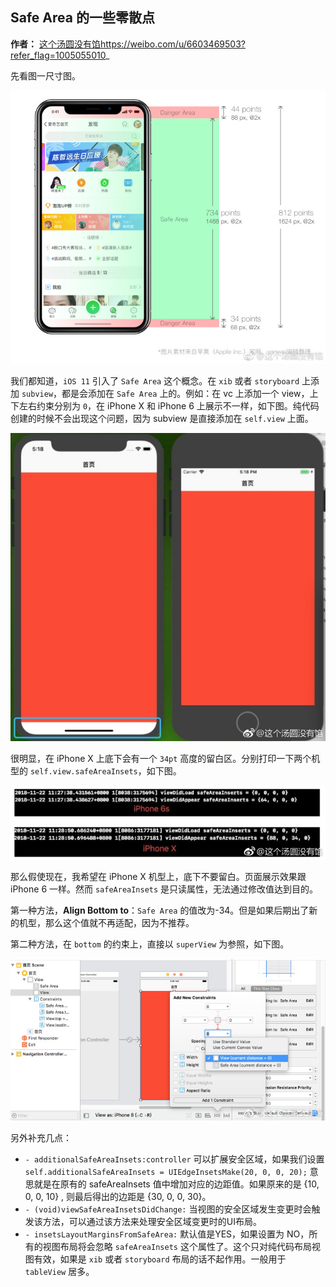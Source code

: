 ## Safe Area 的一些零散点

**作者：** [这个汤圆没有馅]()https://weibo.com/u/6603469503?refer_flag=1005055010_

先看图一尺寸图。

![](./1.jpg)

我们都知道，`iOS 11` 引入了 `Safe Area` 这个概念。在 `xib` 或者 `storyboard` 上添加 `subview`，都是会添加在 `Safe Area` 上的。例如：在 vc 上添加一个 view，上下左右约束分别为 `0`，在 iPhone X 和 iPhone 6 上展示不一样，如下图。纯代码创建的时候不会出现这个问题，因为 subview 是直接添加在 `self.view` 上面。

![](./2.jpg)

很明显，在 iPhone X 上底下会有一个 `34pt` 高度的留白区。分别打印一下两个机型的 `self.view.safeAreaInsets`，如下图。

![](./3.jpg)

那么假使现在，我希望在 iPhone X 机型上，底下不要留白。页面展示效果跟 iPhone 6 一样。然而 `safeAreaInsets` 是只读属性，无法通过修改值达到目的。

第一种方法，**Align Bottom to**：`Safe Area` 的值改为-34。但是如果后期出了新的机型，那么这个值就不再适配，因为不推荐。

第二种方法，在 `bottom` 的约束上，直接以 `superView` 为参照，如下图。

![](./4.jpg)

另外补充几点：

* `- additionalSafeAreaInsets:controller` 可以扩展安全区域，如果我们设置 `self.additionalSafeAreaInsets = UIEdgeInsetsMake(20, 0, 0, 20);` 意思就是在原有的 safeAreaInsets 值中增加对应的边距值。如果原来的是 {10, 0, 0, 10} , 则最后得出的边距是 {30, 0, 0, 30}。
* `- (void)viewSafeAreaInsetsDidChange:` 当视图的安全区域发生变更时会触发该方法，可以通过该方法来处理安全区域变更时的UI布局。
* `- insetsLayoutMarginsFromSafeArea:` 默认值是YES，如果设置为 NO，所有的视图布局将会忽略  `safeAreaInsets` 这个属性了。这个只对纯代码布局视图有效，如果是 `xib` 或者 `storyboard` 布局的话不起作用。一般用于 `tableView` 居多。

